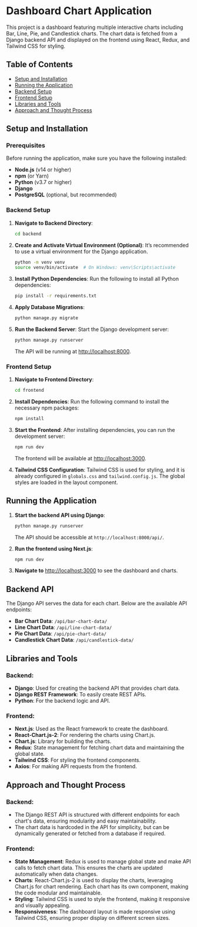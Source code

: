 
# Dashboard Chart Application

This project is a dashboard featuring multiple interactive charts including Bar, Line, Pie, and Candlestick charts. The chart data is fetched from a Django backend API and displayed on the frontend using React, Redux, and Tailwind CSS for styling.

## Table of Contents

- [Setup and Installation](#setup-and-installation)
- [Running the Application](#running-the-application)
- [Backend Setup](#backend-setup)
- [Frontend Setup](#frontend-setup)
- [Libraries and Tools](#libraries-and-tools)
- [Approach and Thought Process](#approach-and-thought-process)

## Setup and Installation

### Prerequisites

Before running the application, make sure you have the following installed:

- **Node.js** (v14 or higher)
- **npm** (or Yarn)
- **Python** (v3.7 or higher)
- **Django**
- **PostgreSQL** (optional, but recommended)

### Backend Setup

1. **Navigate to Backend Directory**:
   ```bash
   cd backend
   ```

2. **Create and Activate Virtual Environment (Optional)**:
   It’s recommended to use a virtual environment for the Django application.
   ```bash
   python -m venv venv
   source venv/bin/activate  # On Windows: venv\Scripts\activate
   ```

3. **Install Python Dependencies**:
   Run the following to install all Python dependencies:
   ```bash
   pip install -r requirements.txt
   ```

4. **Apply Database Migrations**:
   ```bash
   python manage.py migrate
   ```

5. **Run the Backend Server**:
   Start the Django development server:
   ```bash
   python manage.py runserver
   ```

   The API will be running at [http://localhost:8000](http://localhost:8000).

### Frontend Setup

1. **Navigate to Frontend Directory**:
   ```bash
   cd frontend
   ```

2. **Install Dependencies**:
   Run the following command to install the necessary npm packages:
   ```bash
   npm install
   ```

3. **Start the Frontend**:
   After installing dependencies, you can run the development server:
   ```bash
   npm run dev
   ```

   The frontend will be available at [http://localhost:3000](http://localhost:3000).

4. **Tailwind CSS Configuration**:
   Tailwind CSS is used for styling, and it is already configured in `globals.css` and `tailwind.config.js`. The global styles are loaded in the layout component.

## Running the Application

1. **Start the backend API using Django**:
   ```bash
   python manage.py runserver
   ```
   The API should be accessible at `http://localhost:8000/api/`.

2. **Run the frontend using Next.js**:
   ```bash
   npm run dev
   ```

3. **Navigate to** [http://localhost:3000](http://localhost:3000) to see the dashboard and charts.

## Backend API

The Django API serves the data for each chart. Below are the available API endpoints:

- **Bar Chart Data**: `/api/bar-chart-data/`
- **Line Chart Data**: `/api/line-chart-data/`
- **Pie Chart Data**: `/api/pie-chart-data/`
- **Candlestick Chart Data**: `/api/candlestick-data/`

## Libraries and Tools

### Backend:
- **Django**: Used for creating the backend API that provides chart data.
- **Django REST Framework**: To easily create REST APIs.
- **Python**: For the backend logic and API.

### Frontend:
- **Next.js**: Used as the React framework to create the dashboard.
- **React-Chart.js-2**: For rendering the charts using Chart.js.
- **Chart.js**: Library for building the charts.
- **Redux**: State management for fetching chart data and maintaining the global state.
- **Tailwind CSS**: For styling the frontend components.
- **Axios**: For making API requests from the frontend.

## Approach and Thought Process

### Backend:
- The Django REST API is structured with different endpoints for each chart's data, ensuring modularity and easy maintainability.
- The chart data is hardcoded in the API for simplicity, but can be dynamically generated or fetched from a database if required.

### Frontend:
- **State Management**: Redux is used to manage global state and make API calls to fetch chart data. This ensures the charts are updated automatically when data changes.
- **Charts**: React-Chart.js-2 is used to display the charts, leveraging Chart.js for chart rendering. Each chart has its own component, making the code modular and maintainable.
- **Styling**: Tailwind CSS is used to style the frontend, making it responsive and visually appealing.
- **Responsiveness**: The dashboard layout is made responsive using Tailwind CSS, ensuring proper display on different screen sizes.
